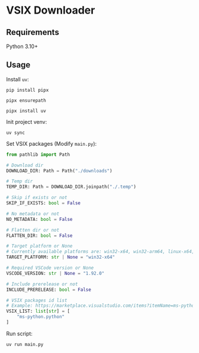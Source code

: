 # VSIX Downloader

## Requirements

Python 3.10+

## Usage

Install `uv`:

```shell
pip install pipx

pipx ensurepath

pipx install uv
```

Init project venv:

```shell
uv sync
```

Set VSIX packages (Modify `main.py`):

```python
from pathlib import Path

# Download dir
DOWNLOAD_DIR: Path = Path("./downloads")

# Temp dir
TEMP_DIR: Path = DOWNLOAD_DIR.joinpath("./.temp")

# Skip if exists or not
SKIP_IF_EXISTS: bool = False

# No metadata or not
NO_METADATA: bool = False

# Flatten dir or not
FLATTEN_DIR: bool = False

# Target platform or None
# Currently available platforms are: win32-x64, win32-arm64, linux-x64, linux-arm64, linux-armhf, alpine-x64, alpine-arm64, darwin-x64, darwin-arm64 and web
TARGET_PLATFORM: str | None = "win32-x64"

# Required VSCode version or None
VSCODE_VERSION: str | None = "1.92.0"

# Include prerelease or not
INCLUDE_PRERELEASE: bool = False

# VSIX packages id list
# Example: https://marketplace.visualstudio.com/items?itemName=ms-python.python
VSIX_LIST: list[str] = [
    "ms-python.python"
]
```

Run script:

```shell
uv run main.py
```

